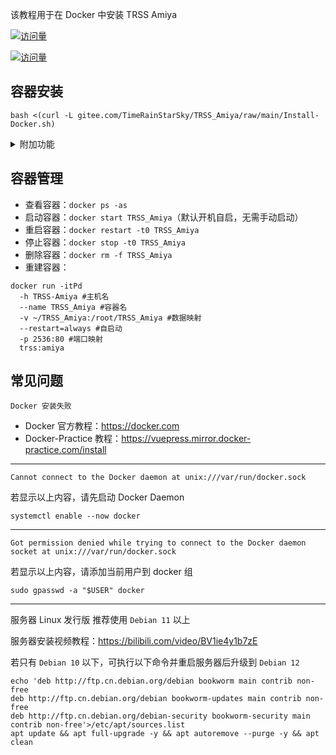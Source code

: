 该教程用于在 Docker 中安装 TRSS Amiya

[![访问量](https://visitor-badge.glitch.me/badge?page_id=TimeRainStarSky.TRSS_Amiya-Docker&right_color=red&left_text=访%20问%20量)](https://docker.com)

[![访问量](https://profile-counter.glitch.me/TimeRainStarSky-TRSS_Amiya-Docker/count.svg)](https://docker.com)

## 容器安装

```
bash <(curl -L gitee.com/TimeRainStarSky/TRSS_Amiya/raw/main/Install-Docker.sh)
```

<details><summary>附加功能</summary>

自定义 安装路径 `DIR` 启动命令 `CMD` 容器名 `DKNAME` （可用于多开）

举例：将脚本安装至 `/Bot` 启动命令 `trss` 容器名 `TRSS` 

```
DIR=/Bot CMD=trss DKNAME=TRSS bash <(x
```

</details>

## 容器管理

- 查看容器：`docker ps -as`
- 启动容器：`docker start TRSS_Amiya`（默认开机自启，无需手动启动）
- 重启容器：`docker restart -t0 TRSS_Amiya`
- 停止容器：`docker stop -t0 TRSS_Amiya`
- 删除容器：`docker rm -f TRSS_Amiya`
- 重建容器：

```
docker run -itPd
  -h TRSS-Amiya #主机名
  --name TRSS_Amiya #容器名
  -v ~/TRSS_Amiya:/root/TRSS_Amiya #数据映射
  --restart=always #自启动
  -p 2536:80 #端口映射
  trss:amiya
```

## 常见问题

```
Docker 安装失败
```

- Docker 官方教程：<https://docker.com>
- Docker-Practice 教程：<https://vuepress.mirror.docker-practice.com/install>

---

```
Cannot connect to the Docker daemon at unix:///var/run/docker.sock
```

若显示以上内容，请先启动 Docker Daemon

```
systemctl enable --now docker
```

---

```
Got permission denied while trying to connect to the Docker daemon socket at unix:///var/run/docker.sock
```

若显示以上内容，请添加当前用户到 docker 组

```
sudo gpasswd -a "$USER" docker
```

---

服务器 Linux 发行版 推荐使用 `Debian 11` 以上

服务器安装视频教程：<https://bilibili.com/video/BV1ie4y1b7zE>

若只有 `Debian 10` 以下，可执行以下命令并重启服务器后升级到 `Debian 12`

```
echo 'deb http://ftp.cn.debian.org/debian bookworm main contrib non-free
deb http://ftp.cn.debian.org/debian bookworm-updates main contrib non-free
deb http://ftp.cn.debian.org/debian-security bookworm-security main contrib non-free'>/etc/apt/sources.list
apt update && apt full-upgrade -y && apt autoremove --purge -y && apt clean
```
